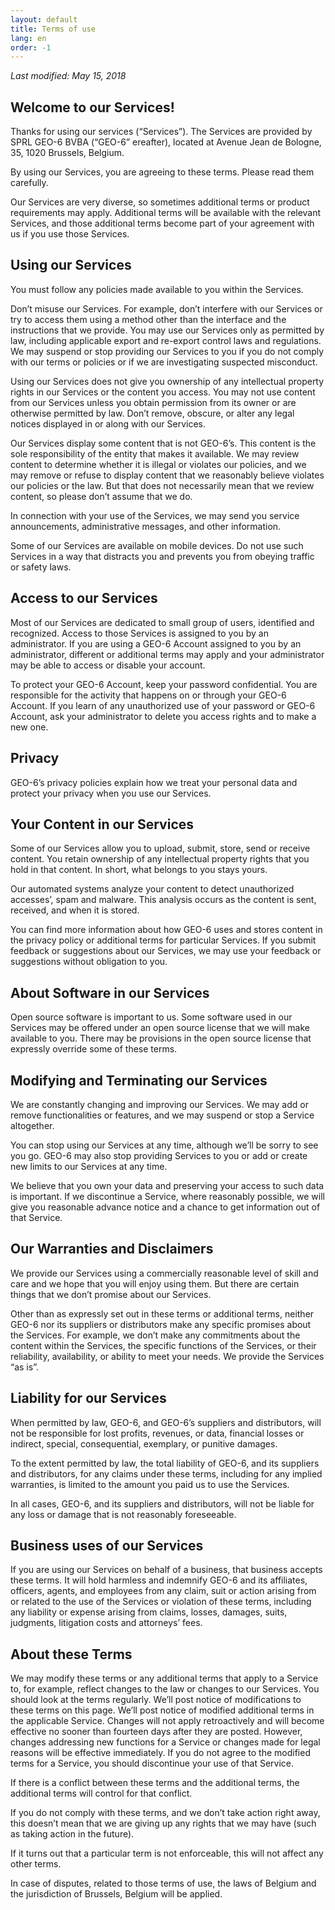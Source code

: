 ```yaml
---
layout: default
title: Terms of use
lang: en
order: -1
---
```

*Last modified: May 15, 2018*

## Welcome to our Services!

Thanks for using our services (“Services”). The Services are provided by SPRL GEO-6 BVBA (“GEO-6” ereafter), located at Avenue Jean de Bologne, 35, 1020 Brussels, Belgium.

By using our Services, you are agreeing to these terms. Please read them carefully.

Our Services are very diverse, so sometimes additional terms or product requirements may apply. Additional terms will be available with the relevant Services, and those additional terms become part of your agreement with us if you use those Services.

## Using our Services

You must follow any policies made available to you within the Services.

Don’t misuse our Services. For example, don’t interfere with our Services or try to access them using a method other than the interface and the instructions that we provide. You may use our Services only as permitted by law, including applicable export and re-export control laws and regulations. We may suspend or stop providing our Services to you if you do not comply with our terms or policies or if we are investigating suspected misconduct.

Using our Services does not give you ownership of any intellectual property rights in our Services or the content you access. You may not use content from our Services unless you obtain permission from its owner or are otherwise permitted by law. Don’t remove, obscure, or alter any legal notices displayed in or along with our Services.

Our Services display some content that is not GEO-6’s. This content is the sole responsibility of the entity that makes it available. We may review content to determine whether it is illegal or violates our policies, and we may remove or refuse to display content that we reasonably believe violates our policies or the law. But that does not necessarily mean that we review content, so please don’t assume that we do.

In connection with your use of the Services, we may send you service announcements, administrative messages, and other information.

Some of our Services are available on mobile devices. Do not use such Services in a way that distracts you and prevents you from obeying traffic or safety laws.

## Access to our Services

Most of our Services are dedicated to small group of users, identified and recognized.
Access to those Services is assigned to you by an administrator. If you are using a GEO-6 Account assigned to you by an administrator, different or additional terms may apply and your administrator may be able to access or disable your account.

To protect your GEO-6 Account, keep your password confidential. You are responsible for the activity that happens on or through your GEO-6 Account. If you learn of any unauthorized use of your password or GEO-6 Account, ask your administrator to delete you access rights and to make a new one.

## Privacy

GEO-6’s privacy policies explain how we treat your personal data and protect your privacy when you use our Services.

## Your Content in our Services

Some of our Services allow you to upload, submit, store, send or receive content. You retain ownership of any intellectual property rights that you hold in that content. In short, what belongs to you stays yours.

Our automated systems analyze your content to detect unauthorized accesses’, spam and malware. This analysis occurs as the content is sent, received, and when it is stored.

You can find more information about how GEO-6 uses and stores content in the privacy policy or additional terms for particular Services. If you submit feedback or suggestions about our Services, we may use your feedback or suggestions without obligation to you.

## About Software in our Services

Open source software is important to us. Some software used in our Services may be offered under an open source license that we will make available to you. There may be provisions in the open source license that expressly override some of these terms.

## Modifying and Terminating our Services

We are constantly changing and improving our Services. We may add or remove functionalities or features, and we may suspend or stop a Service altogether.

You can stop using our Services at any time, although we’ll be sorry to see you go. GEO-6 may also stop providing Services to you or add or create new limits to our Services at any time.

We believe that you own your data and preserving your access to such data is important. If we discontinue a Service, where reasonably possible, we will give you reasonable advance notice and a chance to get information out of that Service.

## Our Warranties and Disclaimers

We provide our Services using a commercially reasonable level of skill and care and we hope that you will enjoy using them. But there are certain things that we don’t promise about our Services.

Other than as expressly set out in these terms or additional terms, neither GEO-6 nor its suppliers or distributors make any specific promises about the Services. For example, we don’t make any commitments about the content within the Services, the specific functions of the Services, or their reliability, availability, or ability to meet your needs. We provide the Services “as is”.

## Liability for our Services

When permitted by law, GEO-6, and GEO-6’s suppliers and distributors, will not be responsible for lost profits, revenues, or data, financial losses or indirect, special, consequential, exemplary, or punitive damages.

To the extent permitted by law, the total liability of GEO-6, and its suppliers and distributors, for any claims under these terms, including for any implied warranties, is limited to the amount you paid us to use the Services.

In all cases, GEO-6, and its suppliers and distributors, will not be liable for any loss or damage that is not reasonably foreseeable.

## Business uses of our Services

If you are using our Services on behalf of a business, that business accepts these terms. It will hold harmless and indemnify GEO-6 and its affiliates, officers, agents, and employees from any claim, suit or action arising from or related to the use of the Services or violation of these terms, including any liability or expense arising from claims, losses, damages, suits, judgments, litigation costs and attorneys’ fees.

## About these Terms
We may modify these terms or any additional terms that apply to a Service to, for example, reflect changes to the law or changes to our Services. You should look at the terms regularly. We’ll post notice of modifications to these terms on this page. We’ll post notice of modified additional terms in the applicable Service. Changes will not apply retroactively and will become effective no sooner than fourteen days after they are posted. However, changes addressing new functions for a Service or changes made for legal reasons will be effective immediately. If you do not agree to the modified terms for a Service, you should discontinue your use of that Service.

If there is a conflict between these terms and the additional terms, the additional terms will control for that conflict.

If you do not comply with these terms, and we don’t take action right away, this doesn’t mean that we are giving up any rights that we may have (such as taking action in the future).

If it turns out that a particular term is not enforceable, this will not affect any other terms.

In case of disputes, related to those terms of use, the laws of Belgium and the jurisdiction of Brussels, Belgium will be applied.
